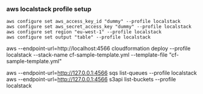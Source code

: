### aws localstack profile setup

```shell
aws configure set aws_access_key_id "dummy" --profile localstack
aws configure set aws_secret_access_key "dummy" --profile localstack
aws configure set region "eu-west-1" --profile localstack
aws configure set output "table" --profile localstack
```





aws --endpoint-url=http://localhost:4566 cloudformation deploy --profile localstack --stack-name cf-sample-template.yml --template-file "cf-sample-template.yml"

aws --endpoint-url=http://127.0.0.1:4566 sqs list-queues --profile localstack
aws --endpoint-url=http://127.0.0.1:4566 s3api list-buckets --profile localstack